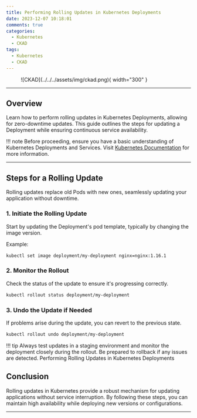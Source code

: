 ```yaml
---
title: Performing Rolling Updates in Kubernetes Deployments
date: 2023-12-07 10:18:01
comments: true
categories: 
  - Kubernetes
  - CKAD
tags: 
  - Kubernetes
  - CKAD
---
```


<!-- markdownlint-disable MD033 -->
<figure markdown="span">
  ![CKAD](../../../assets/img/ckad.png){ width="300" }
</figure>

---

## Overview

Learn how to perform rolling updates in Kubernetes Deployments, allowing for zero-downtime updates. This guide outlines the steps for updating a Deployment while ensuring continuous service availability.

!!! note
    Before proceeding, ensure you have a basic understanding of Kubernetes Deployments and Services. Visit [Kubernetes Documentation](https://kubernetes.io/docs/concepts/workloads/controllers/deployment/) for more information.

---

## Steps for a Rolling Update

Rolling updates replace old Pods with new ones, seamlessly updating your application without downtime.

### 1. Initiate the Rolling Update

Start by updating the Deployment's pod template, typically by changing the image version.

Example:

```bash
kubectl set image deployment/my-deployment nginx=nginx:1.16.1
```

### 2. Monitor the Rollout

Check the status of the update to ensure it's progressing correctly.

```bash
kubectl rollout status deployment/my-deployment
```

### 3. Undo the Update if Needed

If problems arise during the update, you can revert to the previous state.

```bash
kubectl rollout undo deployment/my-deployment
```

!!! tip
    Always test updates in a staging environment and monitor the deployment closely during the rollout. Be prepared to rollback if any issues are detected.
    Performing Rolling Updates in Kubernetes Deployments

## Conclusion

Rolling updates in Kubernetes provide a robust mechanism for updating applications without service interruption. By following these steps, you can maintain high availability while deploying new versions or configurations.

---
